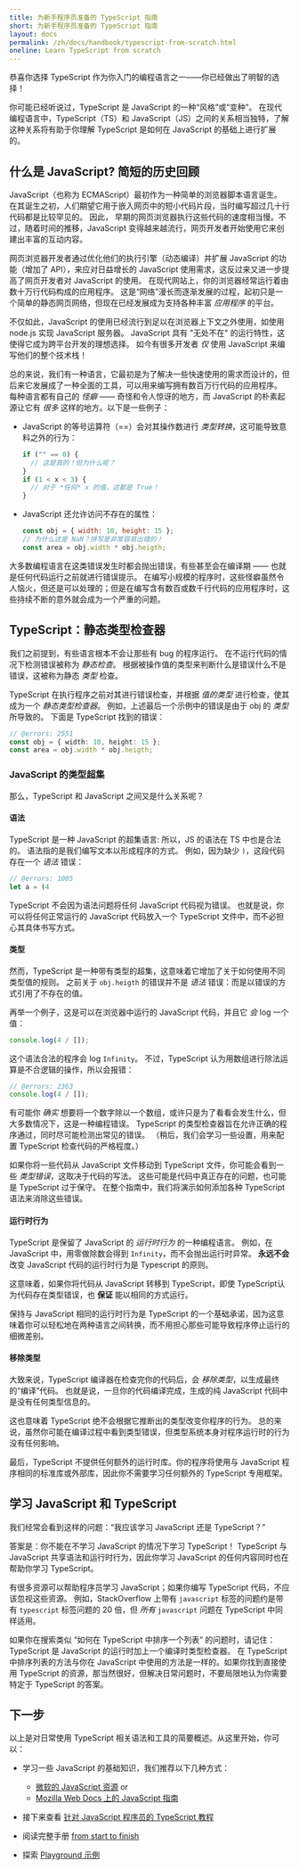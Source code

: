 ```yaml
---
title: 为新手程序员准备的 TypeScript 指南
short: 为新手程序员准备的 TypeScript 指南
layout: docs
permalink: /zh/docs/handbook/typescript-from-scratch.html
oneline: Learn TypeScript from scratch
---
```


恭喜你选择 TypeScript 作为你入门的编程语言之一——你已经做出了明智的选择！

你可能已经听说过，TypeScript 是 JavaScript 的一种“风格”或“变种”。
在现代编程语言中，TypeScript（TS）和 JavaScript（JS）之间的关系相当独特，了解这种关系将有助于你理解 TypeScript 是如何在 JavaScript 的基础上进行扩展的。

## 什么是 JavaScript? 简短的历史回顾

JavaScript（也称为 ECMAScript）最初作为一种简单的浏览器脚本语言诞生。
在其诞生之初，人们期望它用于嵌入网页中的短小代码片段，当时编写超过几十行代码都是比较罕见的。
因此，
早期的网页浏览器执行这些代码的速度相当慢。不过，随着时间的推移，JavaScript 变得越来越流行，网页开发者开始使用它来创建出丰富的互动内容。

网页浏览器开发者通过优化他们的执行引擎（动态编译）并扩展 JavaScript 的功能（增加了 API），来应对日益增长的 JavaScript 使用需求，这反过来又进一步提高了网页开发者对 JavaScript 的使用。
在现代网站上，你的浏览器经常运行着由数十万行代码构成的应用程序。
这是“网络”漫长而逐渐发展的过程，起初只是一个简单的静态网页网络，但现在已经发展成为支持各种丰富 _应用程序_ 的平台。

不仅如此，JavaScript 的使用已经流行到足以在浏览器上下文之外使用，如使用 node.js 实现 JavaScript 服务器。
JavaScript 具有 "无处不在" 的运行特性，这使得它成为跨平台开发的理想选择。
如今有很多开发者 _仅_ 使用 JavaScript 来编写他们的整个技术栈！

总的来说，我们有一种语言，它最初是为了解决一些快速使用的需求而设计的，但后来它发展成了一种全面的工具，可以用来编写拥有数百万行代码的应用程序。
每种语言都有自己的 _怪癖_ —— 奇怪和令人惊讶的地方，而 JavaScript 的朴素起源让它有 _很多_ 这样的地方。以下是一些例子：

- JavaScript 的等号运算符（==）会对其操作数进行 _类型转换_，这可能导致意料之外的行为：

  ```js
  if ("" == 0) {
    // 这是真的！但为什么呢？
  }
  if (1 < x < 3) {
    // 对于 *任何* x 的值，这都是 True！
  }
  ```

- JavaScript 还允许访问不存在的属性：

  ```js
  const obj = { width: 10, height: 15 };
  // 为什么这是 NaN？拼写是非常容易出错的！
  const area = obj.width * obj.heigth;
  ```

大多数编程语言在这类错误发生时都会抛出错误，有些甚至会在编译期 —— 也就是任何代码运行之前就进行错误提示。
在编写小规模的程序时，这些怪癖虽然令人恼火，但还是可以处理的；但是在编写含有数百或数千行代码的应用程序时，这些持续不断的意外就会成为一个严重的问题。

## TypeScript：静态类型检查器

我们之前提到，有些语言根本不会让那些有 bug 的程序运行。
在不运行代码的情况下检测错误被称为 _静态检查_。
根据被操作值的类型来判断什么是错误什么不是错误，这被称为静态 _类型_ 检查。

TypeScript 在执行程序之前对其进行错误检查，并根据 _值的类型_ 进行检查，使其成为一个 _静态类型检查器_。
例如，上述最后一个示例中的错误是由于 obj 的 _类型_ 所导致的。
下面是 TypeScript 找到的错误：

```ts twoslash
// @errors: 2551
const obj = { width: 10, height: 15 };
const area = obj.width * obj.heigth;
```

### JavaScript 的类型超集

那么，TypeScript 和 JavaScript 之间又是什么关系呢？

#### 语法

TypeScript 是一种 JavaScript 的超集语言: 所以，JS 的语法在 TS 中也是合法的。
语法指的是我们编写文本以形成程序的方式。
例如，因为缺少 `)`，这段代码存在一个 _语法_ 错误：

```ts twoslash
// @errors: 1005
let a = (4
```

TypeScript 不会因为语法问题将任何 JavaScript 代码视为错误。
也就是说，你可以将任何正常运行的 JavaScript 代码放入一个 TypeScript 文件中，而不必担心其具体书写方式。

#### 类型

然而，TypeScript 是一种带有类型的超集，这意味着它增加了关于如何使用不同类型值的规则。
之前关于 `obj.heigth` 的错误并不是 _语法_ 错误：而是以错误的方式引用了不存在的值。

再举一个例子，这是可以在浏览器中运行的 JavaScript 代码，并且它 _会_  log 一个值：

```js
console.log(4 / []);
```

这个语法合法的程序会 log `Infinity`。
不过，TypeScript 认为用数组进行除法运算是不合逻辑的操作，所以会报错：

```ts twoslash
// @errors: 2363
console.log(4 / []);
```

有可能你 _确实_ 想要将一个数字除以一个数组，或许只是为了看看会发生什么，但大多数情况下，这是一种编程错误。
TypeScript 的类型检查器旨在允许正确的程序通过，同时尽可能检测出常见的错误。
（稍后，我们会学习一些设置，用来配置 TypeScript 检查代码的严格程度。）

如果你将一些代码从 JavaScript 文件移动到 TypeScript 文件，你可能会看到一些 _类型错误_，这取决于代码的写法。
这些可能是代码中真正存在的问题，也可能是 TypeScript 过于保守。
在整个指南中，我们将演示如何添加各种 TypeScript 语法来消除这些错误。

#### 运行时行为

TypeScript 是保留了 JavaScript 的 _运行时行为_ 的一种编程语言。
例如，在 JavaScript 中，用零做除数会得到 `Infinity`，而不会抛出运行时异常。
**永远不会** 改变 JavaScript 代码的运行时行为是 Typescript 的原则。

这意味着，如果你将代码从 JavaScript 转移到 TypeScript，即使 TypeScript认为代码存在类型错误，也 **保证** 能以相同的方式运行。

保持与 JavaScript 相同的运行时行为是 TypeScript 的一个基础承诺，因为这意味着你可以轻松地在两种语言之间转换，而不用担心那些可能导致程序停止运行的细微差别。

<!--
Missing subsection on the fact that TS extends JS to add syntax for type
specification.  (Since the immediately preceding text was raving about
how JS code can be used in TS.)
-->

#### 移除类型

大致来说，TypeScript 编译器在检查完你的代码后，会 _移除类型_，以生成最终的“编译”代码。
也就是说，一旦你的代码编译完成，生成的纯 JavaScript 代码中是没有任何类型信息的。

这也意味着 TypeScript 绝不会根据它推断出的类型改变你程序的行为。
总的来说，虽然你可能在编译过程中看到类型错误，但类型系统本身对程序运行时的行为没有任何影响。

最后，TypeScript 不提供任何额外的运行时库。你的程序将使用与 JavaScript 程序相同的标准库或外部库，因此你不需要学习任何额外的 TypeScript 专用框架。

<!--
Should extend this paragraph to say that there's an exception of
allowing you to use newer JS features and transpile the code to an older
JS, and this might add small stubs of functionality when needed.  (Maybe
with an example --- something like `?.` would be good in showing readers
that this document is maintained.)
-->

## 学习 JavaScript 和 TypeScript

我们经常会看到这样的问题：“我应该学习 JavaScript 还是 TypeScript？”

答案是：你不能在不学习 JavaScript 的情况下学习 TypeScript！
TypeScript 与 JavaScript 共享语法和运行时行为，因此你学习 JavaScript 的任何内容同时也在帮助你学习 TypeScript。

有很多资源可以帮助程序员学习 JavaScript；如果你编写 TypeScript 代码，不应该忽视这些资源。
例如，StackOverflow 上带有 `javascript` 标签的问题约是带有 `typescript` 标签问题的 20 倍，但 _所有_ `javascript` 问题在 TypeScript 中同样适用。

如果你在搜索类似 “如何在 TypeScript 中排序一个列表” 的问题时，请记住：TypeScript 是 JavaScript 的运行时加上一个编译时类型检查器。
在 TypeScript 中排序列表的方法与你在 JavaScript 中使用的方法是一样的。如果你找到直接使用 TypeScript 的资源，那当然很好，但解决日常问题时，不要局限地认为你需要特定于 TypeScript 的答案。

## 下一步

以上是对日常使用 TypeScript 相关语法和工具的简要概述。从这里开始，你可以：

- 学习一些 JavaScript 的基础知识，我们推荐以下几种方式：

  - [微软的 JavaScript 资源](https://developer.microsoft.com/javascript/) or
  - [Mozilla Web Docs 上的 JavaScript 指南](https://developer.mozilla.org/docs/Web/JavaScript/Guide)

- 接下来查看 [针对 JavaScript 程序员的 TypeScript 教程](/zh/docs/handbook/typescript-in-5-minutes.html)
- 阅读完整手册 [from start to finish](/zh/docs/handbook/intro.html)
- 探索 [Playground 示例](/play#show-examples)

<!-- Note: I'll be happy to write the following... -->
<!--
## Types

    * What's a type? (For newbies)
      * A type is a *kind* of value
      * Types implicitly define what operations make sense on them
      * Lots of different kinds, not just primitives
      * We can make descriptions for all kinds of values
      * The `any` type -- a quick description, what it is, and why it's bad
    * Inference 101
      * Examples
      * TypeScript can figure out types most of the time
      * Two places we'll ask you what the type is: Function boundaries, and later-initialized values
    * Co-learning JavaScript
      * You can+should read existing JS resources
      * Just paste it in and see what happens
      * Consider turning off 'strict' -->
